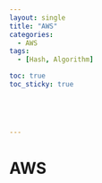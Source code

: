 ```yaml
---
layout: single
title: "AWS"
categories:
  - AWS
tags:
  - [Hash, Algorithm]

toc: true
toc_sticky: true





---
```


# AWS